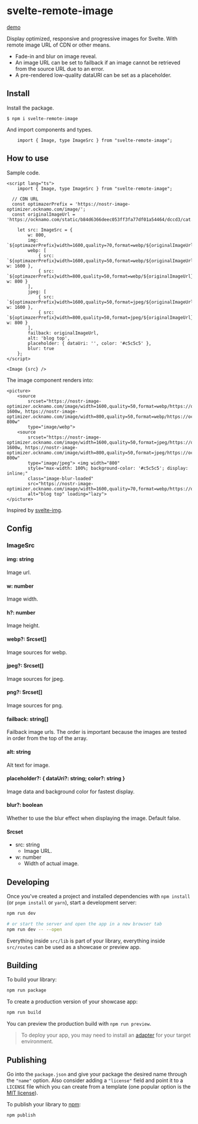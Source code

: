 # svelte-remote-image

[demo](https://svelte-remote-image.pages.dev/)

Display optimized, responsive and progressive images for Svelte.
With remote image URL of CDN or other means.

- Fade-in and blur on image reveal.
- An image URL can be set to failback if an image cannot be retrieved from the source URL due to an error.
- A pre-rendered low-quality dataURI can be set as a placeholder.


## Install

Install the package.

```
$ npm i svelte-remote-image
```

And import components and types. 

```
	import { Image, type ImageSrc } from "svelte-remote-image";
```

## How to use

Sample code.

```
<script lang="ts">
	import { Image, type ImageSrc } from "svelte-remote-image";

  // CDN URL
  const optimazerPrefix = 'https://nostr-image-optimizer.ocknamo.com/image/';
  const originalImageUrl = 'https://ocknamo.com/static/b84d6366deec053ff3fa77df01a54464/dccd3/cat.webp'

	let src: ImageSrc = {
		w: 800,
		img: `${optimazerPrefix}width=1600,quality=70,format=webp/${originalImageUrl}`,
		webp: [
			{ src: `${optimazerPrefix}width=1600,quality=50,format=webp/${originalImageUrl}`, w: 1600 },
			{ src: `${optimazerPrefix}width=800,quality=50,format=webp/${originalImageUrl}`, w: 800 }
		],
		jpeg: [
			{ src: `${optimazerPrefix}width=1600,quality=50,format=jpeg/${originalImageUrl}`, w: 1600 },
			{ src: `${optimazerPrefix}width=800,quality=50,format=jpeg/${originalImageUrl}`, w: 800 }
		],
		failback: originalImageUrl,
		alt: 'blog top',
		placeholder: { dataUri: '', color: '#c5c5c5' },
		blur: true
	};
</script>

<Image {src} />
```

The image component renders into:

```
<picture>
	<source
		srcset="https://nostr-image-optimizer.ocknamo.com/image/width=1600,quality=50,format=webp/https://ocknamo.com/static/b84d6366deec053ff3fa77df01a54464/dccd3/cat.webp 1600w, https://nostr-image-optimizer.ocknamo.com/image/width=800,quality=50,format=webp/https://ocknamo.com/static/b84d6366deec053ff3fa77df01a54464/dccd3/cat.webp 800w"
		type="image/webp">
	<source
		srcset="https://nostr-image-optimizer.ocknamo.com/image/width=1600,quality=50,format=jpeg/https://ocknamo.com/static/b84d6366deec053ff3fa77df01a54464/dccd3/cat.webp 1600w, https://nostr-image-optimizer.ocknamo.com/image/width=800,quality=50,format=jpeg/https://ocknamo.com/static/b84d6366deec053ff3fa77df01a54464/dccd3/cat.webp 800w"
		type="image/jpeg"> <img width="800"
		style="max-width: 100%; background-color: '#c5c5c5'; display: inline;"
		class="image-blur-loaded"
		src="https://nostr-image-optimizer.ocknamo.com/image/width=1600,quality=70,format=webp/https://ocknamo.com/static/b84d6366deec053ff3fa77df01a54464/dccd3/cat.webp"
		alt="blog top" loading="lazy">
</picture>
```

Inspired by [svelte-img](https://github.com/zerodevx/svelte-img?tab=readme-ov-file#remote-images-from-an-api).

## Config

### ImageSrc

#### img: string

Image url.

#### w: number
  
Image width.

#### h?: number

Image height.

#### webp?: Srcset[]

Image sources for webp.

#### jpeg?: Srcset[]

Image sources for jpeg.

#### png?: Srcset[]

Image sources for png.

#### failback: string[]

Failback image urls.
The order is important because the images are tested in order from the top of the array.

#### alt: string

Alt text for image.

#### placeholder?: { dataUri?: string; color?: string }

Image data and background color for fastest display.

#### blur?: boolean
  
Whether to use the blur effect when displaying the image.
Default false.

#### Srcset

- src: string
  - Image URL.
- w: number
  - Width of actual image.

## Developing

Once you've created a project and installed dependencies with `npm install` (or `pnpm install` or `yarn`), start a development server:

```bash
npm run dev

# or start the server and open the app in a new browser tab
npm run dev -- --open
```

Everything inside `src/lib` is part of your library, everything inside `src/routes` can be used as a showcase or preview app.

## Building

To build your library:

```bash
npm run package
```

To create a production version of your showcase app:

```bash
npm run build
```

You can preview the production build with `npm run preview`.

> To deploy your app, you may need to install an [adapter](https://kit.svelte.dev/docs/adapters) for your target environment.

## Publishing

Go into the `package.json` and give your package the desired name through the `"name"` option. Also consider adding a `"license"` field and point it to a `LICENSE` file which you can create from a template (one popular option is the [MIT license](https://opensource.org/license/mit/)).

To publish your library to [npm](https://www.npmjs.com):

```bash
npm publish
```
